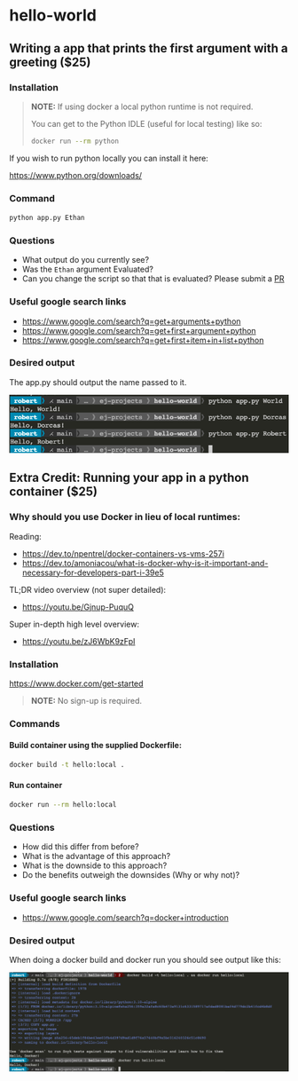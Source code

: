 # hello-world

## Writing a app that prints the first argument with a greeting ($25)

### Installation

> **NOTE:** If using docker a local python runtime is not required.
>
> You can get to the Python IDLE (useful for local testing) like so:
> ```bash
> docker run --rm python
> ```

If you wish to run python locally you can install it here:

https://www.python.org/downloads/

### Command

```bash
python app.py Ethan
```

### Questions

* What output do you currently see?
* Was the `Ethan` argument Evaluated?
* Can you change the script so that that is evaluated? Please submit a [PR](https://github.com/ej-projects/hello-world/pulls)

### Useful google search links

* https://www.google.com/search?q=get+arguments+python
* https://www.google.com/search?q=get+first+argument+python
* https://www.google.com/search?q=get+first+item+in+list+python

### Desired output

The app.py should output the name passed to it.

![Desired output](./Screen_Shot_2021-12-05_at_9.44.07_PM.png)

## Extra Credit: Running your app in a python container ($25)

### Why should you use Docker in lieu of local runtimes:

Reading:

* https://dev.to/npentrel/docker-containers-vs-vms-257i
* https://dev.to/amoniacou/what-is-docker-why-is-it-important-and-necessary-for-developers-part-i-39e5

TL;DR video overview (not super detailed):

* https://youtu.be/Gjnup-PuquQ

Super in-depth high level overview:

* https://youtu.be/zJ6WbK9zFpI

### Installation

https://www.docker.com/get-started

> **NOTE:** No sign-up is required.

### Commands

#### Build container using the supplied Dockerfile:

```bash
docker build -t hello:local .
```

#### Run container

```bash
docker run --rm hello:local
```

### Questions

* How did this differ from before?
* What is the advantage of this approach?
* What is the downside to this approach?
* Do the benefits outweigh the downsides (Why or why not)?

### Useful google search links

* https://www.google.com/search?q=docker+introduction

### Desired output

When doing a docker build and docker run you should see output like this:

![Desired output](Screen_Shot_2021-12-05_at_9.49.11_PM.png)
